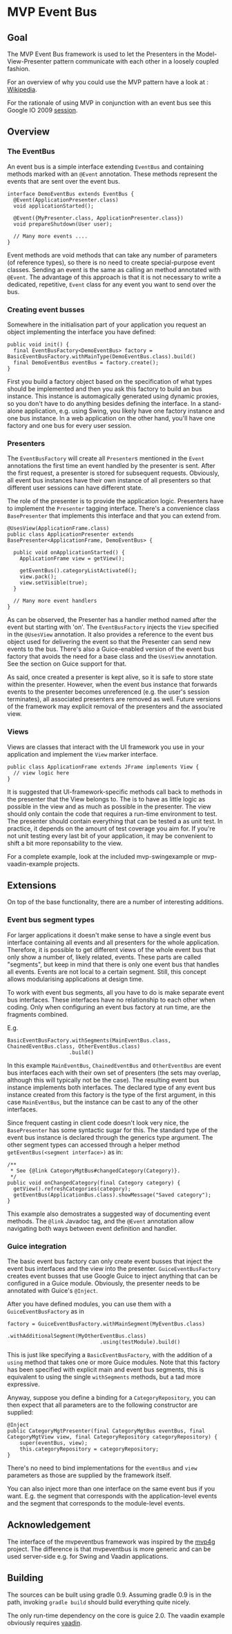 MVP Event Bus
=============

Goal
----

The MVP Event Bus framework is used to let the Presenters in the Model-View-Presenter pattern communicate with each other in a loosely coupled fashion.

For an overview of why you could use the MVP pattern have a look at : [Wikipedia](http://en.wikipedia.org/wiki/Model-view-presenter).

For the rationale of using MVP in conjunction with an event bus see this Google IO 2009 [session](http://code.google.com/events/io/2009/sessions/GoogleWebToolkitBestPractices.html).

Overview
--------

### The EventBus

An event bus is a simple interface extending `EventBus` and containing methods marked with an `@Event` annotation. These methods represent the events that are sent over the event bus.

    interface DemoEventBus extends EventBus {
      @Event(ApplicationPresenter.class)
      void applicationStarted();

      @Event({MyPresenter.class, ApplicationPresenter.class})
      void prepareShutdown(User user);

      // Many more events ....
    }

Event methods are void methods that can take any number of parameters (of reference types), so there is no need to create special-purpose event classes. Sending an event is the same as calling an method annotated with `@Event`. The advantage of this approach is that it is not necessary to write a dedicated, repetitive, `Event` class for any event you want to send over the bus.

### Creating event busses

Somewhere in the initialisation part of your application you request an object implementing the interface you have defined:

    public void init() {
      final EventBusFactory<DemoEventBus> factory = BasicEventBusFactory.withMainType(DemoEventBus.class).build()
      final DemoEventBus eventBus = factory.create();
    }

First you build a factory object based on the specification of what types should be implemented and then you ask this factory to build an bus instance. This instance is automagically generated using dynamic proxies, so you don't have to do anything besides defining the interface. In a stand-alone application, e.g. using Swing, you  likely have one factory instance and one bus instance. In a web application on the other hand, you'll have one factory and one bus for every user session.


### Presenters

The `EventBusFactory` will create all `Presenter`s mentioned in the `Event` annotations the first time an event handled by the presenter is sent. After the first request, a presenter is stored for subsequent requests. Obviously, all event bus instances have their own instance of all presenters so that different user sessions can have different state.

The role of the presenter is to provide the application logic. Presenters have to implement the `Presenter` tagging interface. There's a convenience class `BasePresenter` that implements this interface and that you can extend from.

    @UsesView(ApplicationFrame.class)
    public class ApplicationPresenter extends BasePresenter<ApplicationFrame, DemoEventBus> {

      public void onApplicationStarted() {
        ApplicationFrame view = getView();

        getEventBus().categoryListActivated();
        view.pack();
        view.setVisible(true);
      }
   
      // Many more event handlers
    }

As can be observed, the Presenter has a handler method named after the event but starting with 'on'. The `EventBusFactory` injects the `View` specified in the `@UsesView` annotation. It also provides a reference to the event bus object used for delivering the event so that the Presenter can send new events to the bus. There's also a Guice-enabled version of the event bus factory that avoids the need for a base class and the `UsesView` annotation. See the section on Guice support for that.

As said, once created a presenter is kept alive, so it is safe to store state within the presenter. However, when the event bus instance that forwards events to the presenter becomes unreferenced (e.g. the user's session terminates), all associated presenters are removed as well.  Future versions of the framework may explicit removal of the presenters and the associated view.

### Views

Views are classes that interact with the UI framework you use in your application and implement the `View` marker interface.

    public class ApplicationFrame extends JFrame implements View {
      // view logic here
    }

It is suggested that UI-framework-specific methods call back to methods in the presenter that the View belongs to. The is to have as little logic as possible in the view and as much as possible in the presenter. The view should only contain the code that requires a run-time environment to test. The presenter should contain everything that can be tested a as unit test. In practice, it depends on the amount of test coverage you aim for. If you're not unit testing every last bit of your application, it may be convenient to shift a bit more reponsability to the view.

For a complete example, look at the included mvp-swingexample or mvp-vaadin-example projects.

## Extensions

On top of the base functionality, there are a number of interesting additions.

### Event bus segment types

For larger applications it doesn't make sense to have a single event bus interface containing all events and all presenters for the whole application. Therefore, it is possible to get different views of the whole event bus that only show a number of, likely related, events. These parts are called "segments", but keep in mind that there is only one event bus that handles all events. Events are not local to a certain segment. Still, this concept allows modularising applications at design time.

To work with event bus segments, all you have to do is make separate event bus interfaces. These interfaces have no relationship to each other when coding. Only when configuring an event bus factory at run time, are the fragments combined.

E.g.

    BasicEventBusFactory.withSegments(MainEventBus.class, ChainedEventBus.class, OtherEventBus.class)
                        .build()

In this example `MainEventBus`, `ChainedEventBus` and `OtherEventBus` are event bus interfaces each with their own set of presenters (the sets may overlap, although this will typically not be the case). The resulting event bus instance implements both interfaces. The declared type of any event bus instance created from this factory is the type of the first argument, in this case `MainEventBus`, but the instance can be cast to any of the other interfaces. 

Since frequent casting in client code doesn't look very nice, the `BasePresenter` has some syntactic sugar for this. The standard type of the event bus instance is declared through the generics type argument. The other segment types can accessed through a helper method `getEventBus(<segment interface>)` as in:

    /**
     * See {@link CategoryMgtBus#changedCategory(Category)}.
     */
    public void onChangedCategory(final Category category) {
      getView().refreshCategories(category);
      getEventBus(ApplicationBus.class).showMessage("Saved category");
    }

This example also demostrates a suggested way of documenting event methods. The `@link` Javadoc tag, and the `@Event` annotation allow navigating both ways between event definition and handler.   

### Guice integration

The basic event bus factory can only create event busses that inject the event bus interfaces and the view into the presenter. `GuiceEventBusFactory` creates event busses that use Google Guice to inject anything that can be configured in a Guice module. Obviously, the presenter needs to be annotated with Guice's `@Inject`.

After you have defined modules, you can use them with a `GuiceEventBusFactory` as in

    factory = GuiceEventBusFactory.withMainSegment(MyEventBus.class)
                                  .withAdditionalSegment(MyOtherEventBus.class)
                                  .using(testModule).build()

This is just like specifying a `BasicEventBusFactory`, with the addition of a `using` method that takes one or more Guice modules. Note that this factory has been specified with explicit main and event bus segments, this is equivalent to using the single `withSegments` methods, but a tad more expressive.

Anyway, suppose you define a binding for a `CategoryRepository`, you can then expect that all parameters are to the following constructor are supplied:

    @Inject
    public CategoryMgtPresenter(final CategoryMgtBus eventBus, final CategoryMgtView view, final CategoryRepository categoryRepository) {
        super(eventBus, view);
        this.categoryRepository = categoryRepository;
    }

There's no need to bind implementations for the `eventBus` and `view` parameters as those are supplied by the framework itself.

You can also inject more than one interface on the same event bus if you want. E.g. the segment that corresponds with the application-level events and the segment that corresponds to the module-level events.

## Acknowledgement

The interface of the mvpeventbus framework was inspired by the [mvp4g](http://code.google.com/p/mvp4g/) project. The difference is that mvpeventbus is more generic and can be used server-side e.g. for Swing and Vaadin applications.

Building
--------

The sources can be built using gradle 0.9. Assuming gradle 0.9 is in the path, invoking `gradle build` should build everything quite nicely.

The only run-time dependency on the core is guice 2.0. The vaadin example obviously requires [vaadin](http://www.vaadin.com/).
